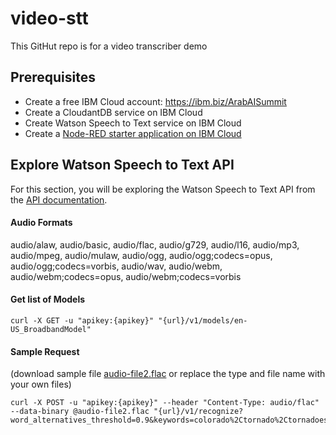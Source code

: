 # video-stt
This GitHut repo is for a video transcriber demo
## Prerequisites
- Create a free IBM Cloud account: https://ibm.biz/ArabAISummit
- Create a CloudantDB service on IBM Cloud
- Create Watson Speech to Text service on IBM Cloud
- Create a <a href="https://developer.ibm.com/tutorials/how-to-create-a-node-red-starter-application/">Node-RED starter application on IBM Cloud</a>
## Explore Watson Speech to Text API
For this section, you will be exploring the Watson Speech to Text API from the <a href="https://cloud.ibm.com/apidocs/speech-to-text">API documentation</a>.
#### Audio Formats
audio/alaw, audio/basic, audio/flac, audio/g729, audio/l16, audio/mp3, audio/mpeg, audio/mulaw, audio/ogg, audio/ogg;codecs=opus, audio/ogg;codecs=vorbis, audio/wav, audio/webm, audio/webm;codecs=opus, audio/webm;codecs=vorbis

#### Get list of Models
```
curl -X GET -u "apikey:{apikey}" "{url}/v1/models/en-US_BroadbandModel"
```

#### Sample Request
(download sample file <a href="https://watson-developer-cloud.github.io/doc-tutorial-downloads/speech-to-text/reference/audio-file2.flac">audio-file2.flac</a> or replace the type and file name with your own files)
```
curl -X POST -u "apikey:{apikey}" --header "Content-Type: audio/flac" --data-binary @audio-file2.flac "{url}/v1/recognize?word_alternatives_threshold=0.9&keywords=colorado%2Ctornado%2Ctornadoes&keywords_threshold=0.5"
```
